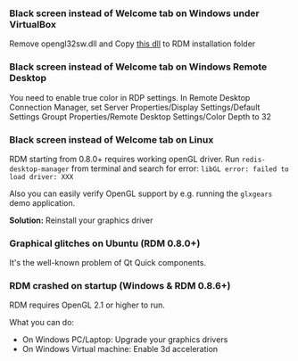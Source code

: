 ### Black screen instead of Welcome tab on Windows under VirtualBox
Remove opengl32sw.dll and Copy [this dll](https://github.com/uglide/RedisDesktopManager/blob/5f99aa22aa84dc55b5c9858de28d68facd1c58b7/build/windows/installer/resources/rdp_fix/opengl32.dll) to RDM installation folder

### Black screen instead of Welcome tab on Windows Remote Desktop
You need to enable true color in RDP settings.
In Remote Desktop Connection Manager, set Server Properties/Display Settings/Default Settings Groupt Properties/Remote Desktop Settings/Color Depth to 32

### Black screen instead of Welcome tab on Linux
RDM starting from 0.8.0+ requires working openGL driver. Run `redis-desktop-manager` from terminal and search for error:
`libGL error: failed to load driver: XXX`

Also you can easily verify OpenGL support by e.g. running the `glxgears` demo application.

**Solution:** Reinstall your graphics driver

### Graphical glitches on Ubuntu (RDM 0.8.0+)
It's the well-known problem of Qt Quick components.

### RDM crashed on startup (Windows & RDM 0.8.6+)
RDM requires OpenGL 2.1 or higher to run. 

What you can do:
* On Windows PC/Laptop: Upgrade your graphics drivers
* On Windows Virtual machine: Enable 3d acceleration 
